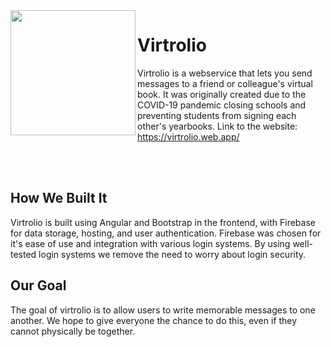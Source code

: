 <img align="left" src="https://github.com/virtrolio/virtrolio-site/blob/master/src/assets/images/logo_reg.png" width="200px" height="200px">

# Virtrolio
Virtrolio is a webservice that lets you send messages to a friend or colleague's virtual book. It was originally created due to the COVID-19 pandemic closing schools and preventing students from signing each other's yearbooks. Link to the website: https://virtrolio.web.app/

<br>
<br>

## How We Built It
Virtrolio is built using Angular and Bootstrap in the frontend, with Firebase for data storage, hosting, and user authentication. Firebase was chosen for it's ease of use and integration with various login systems. By using well-tested login systems we remove the need to worry about login security.

## Our Goal
The goal of virtrolio is to allow users to write memorable messages to one another. We hope to give everyone the chance to do this, even if they cannot physically be together.
